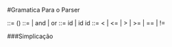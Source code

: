 #Gramatica Para o Parser

<Expr>::= (<bool>)
<bool>::= <id> | <id> and <bool> | <id> or <bool>
<id>::= id | id <op> id
<op>::= < | <= | > | >= | == | !=

###Simplicação

